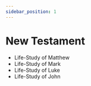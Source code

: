 ```yaml
---
sidebar_position: 1
---
```


# New Testament

- Life-Study of Matthew
- Life-Study of Mark
- Life-Study of Luke
- Life-Study of John